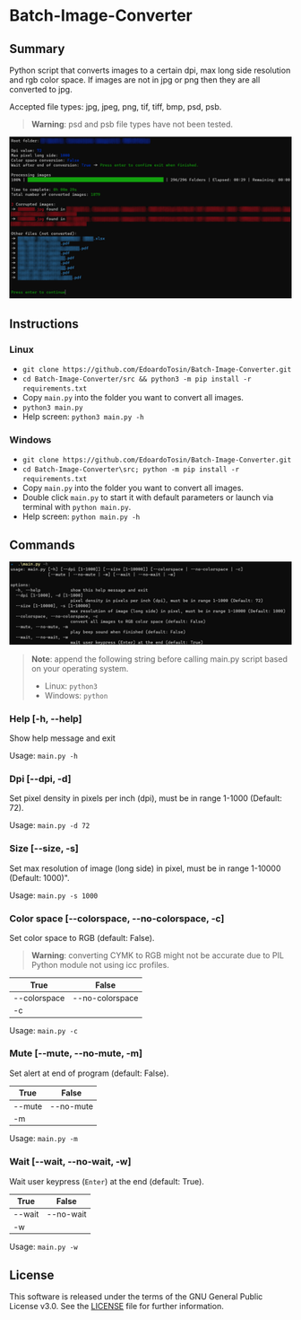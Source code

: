# Batch-Image-Converter

## Summary

Python script that converts images to a certain dpi, max long side resolution and rgb color space. If images are not in jpg or png then they are all converted to jpg.

Accepted file types: jpg, jpeg, png, tif, tiff, bmp, psd, psb.

> **Warning**: psd and psb file types have not been tested.

![Output](./doc/output.jpg)

## Instructions

### Linux

- `git clone https://github.com/EdoardoTosin/Batch-Image-Converter.git`
- `cd Batch-Image-Converter/src && python3 -m pip install -r requirements.txt`
- Copy `main.py` into the folder you want to convert all images.
- `python3 main.py`
- Help screen: `python3 main.py -h`

### Windows

- `git clone https://github.com/EdoardoTosin/Batch-Image-Converter.git`
- `cd Batch-Image-Converter\src; python -m pip install -r requirements.txt`
- Copy `main.py` into the folder you want to convert all images.
- Double click `main.py` to start it with default parameters or launch via terminal with `python main.py`.
- Help screen: `python main.py -h`

## Commands

![Help](./doc/help.jpg)

> **Note**: append the following string before calling main.py script based on your operating system.
> 
> - Linux: `python3`
> - Windows: `python`

### Help [-h, --help]

Show help message and exit

Usage: `main.py -h`

### Dpi [--dpi, -d]

Set pixel density in pixels per inch (dpi), must be in range 1-1000 (Default: 72).

Usage: `main.py -d 72`

### Size [--size, -s]

Set max resolution of image (long side) in pixel, must be in range 1-10000 (Default: 1000)".

Usage: `main.py -s 1000`

### Color space [--colorspace, --no-colorspace, -c]

Set color space to RGB (default: False).

> **Warning**: converting CYMK to RGB might not be accurate due to PIL Python module not using icc profiles.

| True         | False           |
| ------------ | --------------- |
| --colorspace | --no-colorspace |
| -c           |                 |

Usage: `main.py -c`

### Mute [--mute, --no-mute, -m]

Set alert at end of program (default: False).

| True   | False     |
| ------ | --------- |
| --mute | --no-mute |
| -m     |           |

Usage: `main.py -m`

### Wait [--wait, --no-wait, -w]

Wait user keypress (`Enter`) at the end (default: True).

| True   | False     |
| ------ | --------- |
| --wait | --no-wait |
| -w     |           |

Usage: `main.py -w`

## License

This software is released under the terms of the GNU General Public License v3.0. See the [LICENSE](https://github.com/EdoardoTosin/Batch-Image-Converter/tree/main/LICENSE) file for further information.
